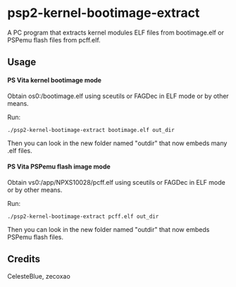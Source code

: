 # psp2-kernel-bootimage-extract

A PC program that extracts kernel modules ELF files from bootimage.elf or PSPemu flash files from pcff.elf.

## Usage

#### PS Vita kernel bootimage mode

Obtain os0:/bootimage.elf using sceutils or FAGDec in ELF mode or by other means.

Run:

	./psp2-kernel-bootimage-extract bootimage.elf out_dir

Then you can look in the new folder named "outdir" that now embeds many .elf files.

#### PS Vita PSPemu flash image mode

Obtain vs0:/app/NPXS10028/pcff.elf using sceutils or FAGDec in ELF mode or by other means.

Run:

	./psp2-kernel-bootimage-extract pcff.elf out_dir

Then you can look in the new folder named "outdir" that now embeds PSPemu flash files.

## Credits
CelesteBlue, zecoxao
